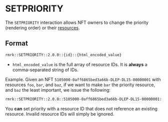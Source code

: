 # SETPRIORITY

The `SETPRIORITY` interaction allows NFT owners to change the priority (rendering order) or their
[resources](../entities/nft.md#resources-and-resource).

## Format

```txt
rmrk::SETPRIORITY::2.0.0::{id}::{html_encoded_value}
```

- `html_encoded_value` is the full array of resource IDs. It is **always** a comma-separated string
  of IDs.

Example. Given an NFT `5105000-0aff6865bed3a66b-DLEP-DL15-00000001` with resources `foo`, `bar`, and
`baz`, if we want to make `bar` the priority resource, and `baz` the least important, we issue the
following:

```txt
rmrk::SETPRIORITY::2.0.0::5105000-0aff6865bed3a66b-DLEP-DL15-00000001::bar,foo,baz
```

You **can** set priority with a resource ID that does not reference an existing resource. Invalid
resource IDs will simply be ignored.
